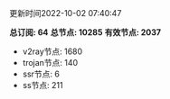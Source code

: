 更新时间2022-10-02 07:40:47

**总订阅: 64**
**总节点: 10285**
**有效节点: 2037**
- v2ray节点: 1680
- trojan节点: 140
- ssr节点: 6
- ss节点: 211
